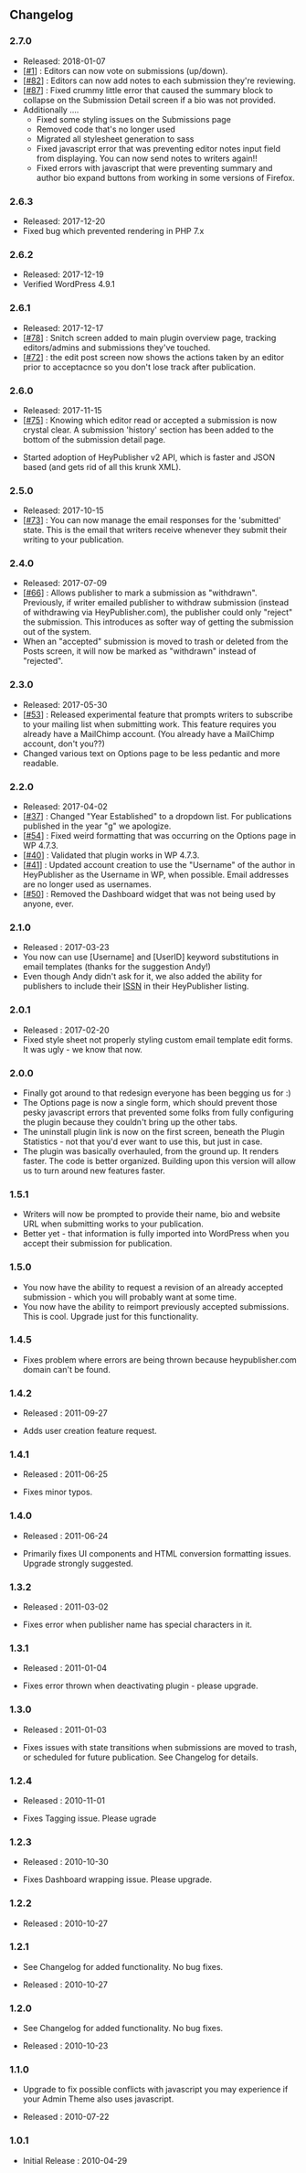 ## Changelog

### 2.7.0
+ Released: 2018-01-07
+ [[#1](https://github.com/aguywithanidea/heypublisher-submission-manager/issues/1)] : Editors can now vote on submissions (up/down).
+ [[#82](https://github.com/aguywithanidea/heypublisher-submission-manager/issues/82)] : Editors can now add notes to each submission they're reviewing.
+ [[#87](https://github.com/aguywithanidea/heypublisher-submission-manager/issues/87)] : Fixed crummy little error that caused the summary block to collapse on the Submission Detail screen if a bio was not provided.
+ Additionally ....
  + Fixed some styling issues on the Submissions page
  + Removed code that's no longer used
  + Migrated all stylesheet generation to sass
  + Fixed javascript error that was preventing editor notes input field from displaying.  You can now send notes to writers again!!
  + Fixed errors with javascript that were preventing summary and author bio expand buttons from working in some versions of Firefox.

### 2.6.3
+ Released: 2017-12-20
+ Fixed bug which prevented rendering in PHP 7.x

### 2.6.2
+ Released: 2017-12-19
+ Verified WordPress 4.9.1

### 2.6.1
+ Released: 2017-12-17
+ [[#78](https://github.com/aguywithanidea/heypublisher-submission-manager/issues/78)] : Snitch screen added to main plugin overview page, tracking editors/admins and submissions they've touched.
+ [[#72](https://github.com/aguywithanidea/heypublisher-submission-manager/issues/72)] : the edit post screen now shows the actions taken by an editor prior to acceptacnce so you don't lose track after publication.

### 2.6.0
+ Released: 2017-11-15
+ [[#75](https://github.com/aguywithanidea/heypublisher-submission-manager/issues/75)] : Knowing which editor read or accepted a submission is now crystal clear.  A submission 'history' section has been added to the bottom of the submission detail page.
* Started adoption of HeyPublisher v2 API, which is faster and JSON based (and gets rid of all this krunk XML).

### 2.5.0
+ Released: 2017-10-15
+ [[#73](https://github.com/aguywithanidea/heypublisher-submission-manager/issues/73)] : You can now manage the email responses for the 'submitted' state.  This is the email that writers receive whenever they submit their writing to your publication.


### 2.4.0
+ Released: 2017-07-09
+ [[#66](https://github.com/aguywithanidea/heypublisher-submission-manager/issues/66)] : Allows publisher to mark a submission as "withdrawn".  Previously, if writer emailed publisher to withdraw submission (instead of withdrawing via HeyPublisher.com), the publisher could only "reject" the submission.  This introduces as softer way of getting the submission out of the system.
+ When an "accepted" submission is moved to trash or deleted from the Posts screen, it will now be marked as "withdrawn" instead of "rejected".

### 2.3.0
+ Released: 2017-05-30
+ [[#53](https://github.com/aguywithanidea/heypublisher-submission-manager/issues/53)] : Released experimental feature that prompts writers to subscribe to your mailing list when submitting work.  This feature requires you already have a MailChimp account.  (You already have a MailChimp account, don't you??)
+ Changed various text on Options page to be less pedantic and more readable.


### 2.2.0
+ Released: 2017-04-02
+ [[#37](https://github.com/aguywithanidea/heypublisher-submission-manager/issues/37)] : Changed "Year Established" to a dropdown list.  For publications published in the year "g" we apologize.
+ [[#54](https://github.com/aguywithanidea/heypublisher-submission-manager/issues/54)] : Fixed weird formatting that was occurring on the Options page in WP 4.7.3.
+ [[#40](https://github.com/aguywithanidea/heypublisher-submission-manager/issues/40)] : Validated that plugin works in WP 4.7.3.
+ [[#41](https://github.com/aguywithanidea/heypublisher-submission-manager/issues/41)] : Updated account creation to use the "Username" of the author in HeyPublisher as the Username in WP, when possible.  Email addresses are no longer used as usernames.
+ [[#50](https://github.com/aguywithanidea/heypublisher-submission-manager/issues/50)] : Removed the Dashboard widget that was not being used by anyone, ever.

### 2.1.0
+ Released : 2017-03-23
+ You now can use [Username] and [UserID] keyword substitutions in email templates (thanks for the suggestion Andy!)
+ Even though Andy didn't ask for it, we also added the ability for publishers to include their [ISSN](http://www.issn.org/understanding-the-issn/the-issn-international-register/) in their HeyPublisher listing.

### 2.0.1
+ Released : 2017-02-20
+ Fixed style sheet not properly styling custom email template edit forms.  It was ugly - we know that now.

### 2.0.0
+ Finally got around to that redesign everyone has been begging us for :)
+ The Options page is now a single form, which should prevent those pesky javascript errors that prevented some folks from fully configuring the plugin because they couldn't bring up the other tabs.
+ The uninstall plugin link is now on the first screen, beneath the Plugin Statistics - not that you'd ever want to use this, but just in case.
+ The plugin was basically overhauled, from the ground up.  It renders faster.  The code is better organized.  Building upon this version will allow us to turn around new features faster.

### 1.5.1
+ Writers will now be prompted to provide their name, bio and website URL when submitting works to your publication.
+ Better yet - that information is fully imported into WordPress when you accept their submission for publication.

### 1.5.0
+ You now have the ability to request a revision of an already accepted submission - which you will probably want at some time.
+ You now have the ability to reimport previously accepted submissions.  This is cool.  Upgrade just for this functionality.

### 1.4.5
+ Fixes problem where errors are being thrown because heypublisher.com domain can't be found.

### 1.4.2
+ Released : 2011-09-27

+ Adds user creation feature request.

### 1.4.1
+ Released : 2011-06-25

+ Fixes minor typos.

### 1.4.0
+ Released : 2011-06-24

+ Primarily fixes UI components and HTML conversion formatting issues.  Upgrade strongly suggested.

### 1.3.2
+ Released : 2011-03-02

+ Fixes error when publisher name has special characters in it.

### 1.3.1
+ Released : 2011-01-04

+ Fixes error thrown when deactivating plugin - please upgrade.

### 1.3.0
+ Released : 2011-01-03

+ Fixes issues with state transitions when submissions are moved to trash, or scheduled for future publication.  See Changelog for details.

### 1.2.4
+ Released : 2010-11-01

+ Fixes Tagging issue. Please ugrade

### 1.2.3
+ Released : 2010-10-30

+ Fixes Dashboard wrapping issue.  Please upgrade.

### 1.2.2
+ Released : 2010-10-27

### 1.2.1
+ See Changelog for added functionality.  No bug fixes.

+ Released : 2010-10-27

### 1.2.0
+ See Changelog for added functionality.  No bug fixes.

+ Released : 2010-10-23

### 1.1.0
+ Upgrade to fix possible conflicts with javascript you may experience if your Admin Theme also uses javascript.

+ Released : 2010-07-22

### 1.0.1
+ Initial Release : 2010-04-29

